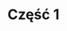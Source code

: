 <!SLIDE title-slide transition=fade>

# Część 1 #

<!SLIDE transition=fade>

#

<!SLIDE transition=fade>
